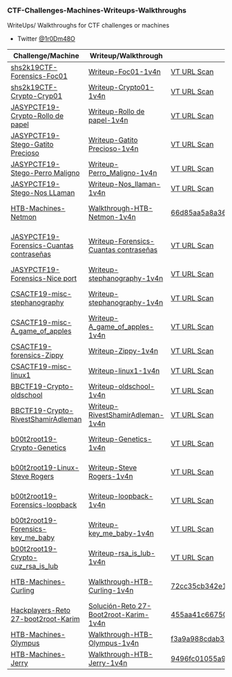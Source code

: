 ### CTF-Challenges-Machines-Writeups-Walkthroughs

WriteUps/ Walkthroughs for CTF challenges or machines
- Twitter [@1r0Dm48O](https://twitter.com/1r0Dm48O)

| Challenge/Machine | Writeup/Walkthrough | MD5 | Posted On |
| ------------ | ------------ | ------------ | ------------ |
| [shs2k19CTF-Forensics-Foc01](http://ctf.securityhighschool.es/challenges?category=forense) | [Writeup-Foc01-1v4n](https://github.com/1r0dm480/CTF-Wr1T3uPs/tree/master/shs2k19CTF/forense/foc01) | [VT URL Scan](https://www.virustotal.com/gui/url/02e11e06ed2ceb3153b32e1aa5bac034fd7d3bd4d695c0a88d0d71ba1c1be02d/detection) |  |
| [shs2k19CTF-Crypto-Cryp01](http://ctf.securityhighschool.es/challenges?category=crypto) | [Writeup-Crypto01-1v4n](https://github.com/1r0dm480/CTF-Wr1T3uPs/tree/master/shs2k19CTF/crypto/cryp01) | [VT URL Scan](https://www.virustotal.com/gui/url/a9ff318477de194f4bb57105955cd1206b4e614971d374b55fe29bd3eac70ff5/detection) |  |
| [JASYPCTF19-Crypto-Rollo de papel](https://ctf.interferencias.tech/challenges#Rollo%20de%20papel) | [Writeup-Rollo de papel-1v4n](https://github.com/1r0dm480/CTF-Wr1T3uPs/tree/master/JASYPCTF19/crypto/rollo_de_papel) | [VT URL Scan](https://www.virustotal.com/gui/url/e2752563e3f6d25eef5db4bda0b32cba710bf06d9085cb0b9dd9f569439a443d/detection) |  |
| [JASYPCTF19-Stego-Gatito Precioso](https://ctf.interferencias.tech/challenges#Gatito%20precioso) | [Writeup-Gatito Precioso-1v4n](https://github.com/1r0dm480/CTF-Wr1T3uPs/tree/master/JASYPCTF19/stego/gatito_precioso) | [VT URL Scan](https://www.virustotal.com/gui/url/d590caf2eb49aee6698a262f47b777016cc61127a7007387fa35a2fdafefe354/detection) |  |
| [JASYPCTF19-Stego-Perro Maligno](https://ctf.interferencias.tech/challenges#Perro%20maligno) | [Writeup-Perro_Maligno-1v4n](https://github.com/1r0dm480/CTF-Wr1T3uPs/tree/master/JASYPCTF19/stego/perro_maligno) | [VT URL Scan](https://www.virustotal.com/gui/url/89ad8d5ea881fda6462a4e16556b03c080631a35d61ef9f39dae33c74fec1a13/detection) |  |
| [JASYPCTF19-Stego-Nos LLaman](https://ctf.interferencias.tech/challenges#Nos%20llaman) | [Writeup-Nos_llaman-1v4n](https://github.com/1r0dm480/CTF-Wr1T3uPs/tree/master/JASYPCTF19/stego/nosllaman) | [VT URL Scan](https://www.virustotal.com/gui/url/50d9d90db59bd00c54d7bae856df2c371e5c255fc7140c2404b53f7e9a2d4ec9/detection) |  |
| [HTB-Machines-Netmon](https://www.hackthebox.eu/home/machines/profile/177) | [Walkthrough-HTB-Netmon-1v4n](https://github.com/1r0dm480/CTF-Wr1T3uPs/blob/master/HTB/Machines/HTB-Machine-Netmon-Walkthrough-1v4n-Released.pdf) | [66d85aa5a8a36f0bc9a6a60c2c2f60ff](https://www.virustotal.com/gui/file/dbd00668d3bfebe80c6b57a36c711c751790f3b9c9eb5c538dca0c668aafc4a1/details) | [Interferencias-HTB Machine Walkthrough: Netmon](https://interferencias.tech/2019/06/30/htb-netmon/) |
| [JASYPCTF19-Forensics-Cuantas contraseñas](https://ctf.interferencias.tech/challenges#Cuantas%20contrase%C3%B1as) | [Writeup-Forensics-Cuantas contraseñas](https://github.com/1r0dm480/CTF-Wr1T3uPs/blob/master/JASYPCTF19/forensic/cuantas_contrase%C3%B1as/) | [VT URL Scan](https://www.virustotal.com/gui/url/0bcb0ab3f70394db62cc927a673ad2c6233488bb6ebdea32e1e6896a24bdbdd1/detection) | [Honey Sec WRITEUP - JASYP19 - Challenges - Cuantas contraseñas](https://honeysec.blogspot.com/2019/06/writeup-jasyp19-challenges-cuantas.html) |
| [JASYPCTF19-Forensics-Nice port](https://ctf.interferencias.tech/challenges#Nice%20port) | [Writeup-stephanography-1v4n](https://github.com/1r0dm480/CTF-Wr1T3uPs/tree/master/JASYPCTF19/forensic/nice_port) | [VT URL Scan](https://www.virustotal.com/gui/url/9cb73359a0a23ddcc2317eb5b3d4cf61ffb4c98d96bdd146fbd9d1013d31a594/detection) |  |
| [CSACTF19-misc-stephanography](https://ctftime.org/task/8674) | [Writeup-stephanography-1v4n](https://github.com/1r0dm480/CTF-Wr1T3uPs/tree/master/CSACTF19/misc/stephanography) | [VT URL Scan](https://www.virustotal.com/gui/url/a0fd77f8df5d832afd7460c9522c1b739c2565705f4d5645ebf86a10c6d03681/detection) | [Honey Sec WRITEUP Challenge stephanography](https://honeysec.blogspot.com/2019/05/writeup-csactf19-challenges.html) |
| [CSACTF19-misc-A_game_of_apples](https://ctftime.org/task/8594) | [Writeup-A_game_of_apples-1v4n](https://github.com/1r0dm480/CTF-Wr1T3uPs/tree/master/CSACTF19/misc/a_game_of_apples) | [VT URL Scan](https://www.virustotal.com/gui/url/7a5b04bedf1d0c2ab4f923d3c0b7f11e025dea2beef370a185d1329a05a45263/detection) | [CTFTime-A_game_of_apples-1v4n](https://ctftime.org/writeup/15391) |
| [CSACTF19-forensics-Zippy](https://ctftime.org/task/8453) | [Writeup-Zippy-1v4n](https://github.com/1r0dm480/CTF-Wr1T3uPs/tree/master/CSACTF19/forensics/Zippy) | [VT URL Scan](https://www.virustotal.com/gui/url/e32183587f49bccdbcd6f77d2e67123f2f86f59c86e9f56e953199b86c0c7007/detection) | [CTFTime-Zippy-1v4n](https://ctftime.org/writeup/15392) |
| [CSACTF19-misc-linux1](https://ctftime.org/task/8453) | [Writeup-linux1-1v4n](https://github.com/1r0dm480/CTF-Wr1T3uPs/tree/master/CSACTF19/misc/linux1) | [VT URL Scan](https://www.virustotal.com/gui/url/7a5b04bedf1d0c2ab4f923d3c0b7f11e025dea2beef370a185d1329a05a45263/detection) | [Honey Sec WRITEUP Challenge Linux](https://honeysec.blogspot.com/2019/05/writeup-challenge-linux-201-by-1r0dm448o.html) |
| [BBCTF19-Crypto-oldschool](https://ctftime.org/task/8187) | [Writeup-oldschool-1v4n](https://github.com/1r0dm480/CTF-Wr1T3uPs/tree/master/BBCTF19/crypto/oldschool) | [VT URL Scan](https://www.virustotal.com/gui/url/712465627b3f8f49cbb243a02f60746f5299a573f1af751f4f528b5f06154a98/detection) | [CTFTime-oldschool-1v4n](https://ctftime.org/writeup/15246) |
| [BBCTF19-Crypto-RivestShamirAdleman](https://ctftime.org/task/8187) | [Writeup-RivestShamirAdleman-1v4n](https://github.com/1r0dm480/CTF-Wr1T3uPs/tree/master/BBCTF19/crypto/RivestShamirAdleman) | [VT URL Scan](https://www.virustotal.com/gui/url/7b6329b72e02d5af9db9e0a4554bf1bcf5005f956d217980600f4e8b265e4e6a/detection) | [CTFTime-RivestShamirAdleman-1v4n](https://ctftime.org/writeup/15241) |
| [b00t2root19-Crypto-Genetics](https://ctftime.org/task/7932) | [Writeup-Genetics-1v4n](https://github.com/1r0dm480/CTF-Wr1T3uPs/tree/master/b00t2root19/Crypto/Genetics) | [VT URL Scan](https://www.virustotal.com/gui/url/75bfa665a30e4ba742b4d19bfaf794460e966c945de820ad17f4b774dec20f7d/detection) | [Honey Sec WRITEUP Genetics (Crypto) b00t2root CTF](https://honeysec.blogspot.com/2019/04/genetics-httpipchallengesgenetics.html) |
| [b00t2root19-Linux-Steve Rogers](https://ctftime.org/task/7932) | [Writeup-Steve Rogers-1v4n](https://github.com/1r0dm480/CTF-Wr1T3uPs/tree/master/b00t2root19/Linux/steve_rogers) | [VT URL Scan](https://www.virustotal.com/gui/url/7fbbb74be159055cabc07e25f38962919a69504b714a94c3afb6474a10a58b45/detection) | [CTFTime-b00t2root19-Steve Rogers-1v4n](https://ctftime.org/writeup/14621) |
| [b00t2root19-Forensics-loopback](https://ctftime.org/task/7939) | [Writeup-loopback-1v4n](https://github.com/1r0dm480/CTF-Wr1T3uPs/tree/master/b00t2root19/Forensics/loopback) | [VT URL Scan](https://www.virustotal.com/gui/url/d475aa2b714ce04094568ac763597f17e3934a94b6827cf22dab562ebd6a5b34/detection) | [CTFTime-b00t2root19-loopback-1v4n](https://ctftime.org/writeup/14597) |
| [b00t2root19-Forensics-key_me_baby](https://ctftime.org/task/8149) | [Writeup-key_me_baby-1v4n](https://github.com/1r0dm480/CTF-Wr1T3uPs/tree/master/b00t2root19/Forensics/key_me_baby) | [VT URL Scan](https://www.virustotal.com/gui/url/e42e81f44f117c41d925ca62b4794d1c8c6a2db2a526e7bdaeb621ecd6c92f16) | [CTFTime-b00t2root19-key_me_baby-1v4n](https://ctftime.org/writeup/14251) |
| [b00t2root19-Crypto-cuz_rsa_is_lub](https://ctftime.org/event/780/tasks/) | [Writeup-rsa_is_lub-1v4n](https://github.com/1r0dm480/CTF-Wr1T3uPs/tree/master/b00t2root19/Crypto/cuz_rsa_is_lub) | [VT URL Scan](https://www.virustotal.com/gui/url/9c48d31113e0843117ed116b6072e7b689d6b2bbb3153f79e0e113743a4d4423) | [CTFTime-b00t2root19-rsa_is_lub-1v4n](https://ctftime.org/writeup/14251) |
| [HTB-Machines-Curling](https://www.hackthebox.eu/home/machines/profile/160) | [Walkthrough-HTB-Curling-1v4n](https://github.com/1r0dm480/CTF-Wr1T3uPs/blob/master/HTB/Machines/HTB-Machine-Curling-Walkthrough-1v4n-Released.pdf) | [72cc35cb342e11bca1d095c83214cd08](https://www.virustotal.com/#/file/2361d1e48b5451e060c608d351915f1a3402365e7e713588e4a4451f577126d7/) | [Honey Sec-HTB-Machine Walkthrough-Curling](https://honeysec.blogspot.com/2019/03/htb-machine-walkthrough-curling.html) |
| [Hackplayers-Reto 27-boot2root-Karim](https://www.hackplayers.com/2018/09/reto-27-boot2root-karim.html) | [Solución-Reto 27-Boot2root-Karim-1v4n](https://github.com/1r0dm480/CTF-Wr1T3uPs/blob/master/Hackplayers/Machines/HackPlayers-Reto-27-boot2root-Walkthrough-Karim.pdf) | [455aa41c667502619f85936e992e0a9e](https://www.virustotal.com/#/file/2e7b3fb009f859a607fa37536d6d09da96b034b5c1227b636d883c02c9e04f25/) | [Solución-Reto 27-Boot2root-Karim-1v4n](https://www.hackplayers.com/2018/09/solucion-al-reto-27-boot2root-karim.html) |
| [HTB-Machines-Olympus](https://www.hackthebox.eu/home/machines/profile/135) | [Walkthrough-HTB-Olympus-1v4n](https://github.com/1r0dm480/CTF-Wr1T3uPs/blob/master/HTB/Machines/HTB-Machine-Olympus-Walkthrough-1v4n-Released.pdf) | [	f3a9a988cdab32763816e1abf6975756](https://www.hybrid-analysis.com/sample/ffe715aacbbea2756aa3564c0d03e6dc4f57b9ee39631f91f1daa5c28f006797) | [Fwhibbit-HTB-Writeup–Olympus](https://www.fwhibbit.es/htb-write-up-olympus-por-1r0dm48o) |
| [HTB-Machines-Jerry](https://www.hackthebox.eu/home/users/profile/56686) | [Walkthrough-HTB-Jerry-1v4n](https://github.com/1r0dm480/CTF-Wr1T3uPs/blob/master/HTB/Machines/HTB-Machine-Jerry-Walkthrough-Jerry-1v4n-Released.pdf) | [9496fc01055a9bcae00b894a43dc7abd](https://www.hybrid-analysis.com/sample/995b160658c5bfb76d1bf9f0beb450f0e2f024c7e3b77774e9074176a447d589) | [Hackplayers-HTB-WriteUps](https://github.com/Hackplayers/hackthebox-writeups/blob/master/machines/Jerry/1v4n-jerry.pdf) |
